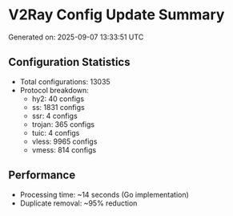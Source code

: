 # V2Ray Config Update Summary
Generated on: 2025-09-07 13:33:51 UTC

## Configuration Statistics
- Total configurations: 13035
- Protocol breakdown:
  - hy2: 40 configs
  - ss: 1831 configs
  - ssr: 4 configs
  - trojan: 365 configs
  - tuic: 4 configs
  - vless: 9965 configs
  - vmess: 814 configs

## Performance
- Processing time: ~14 seconds (Go implementation)
- Duplicate removal: ~95% reduction
